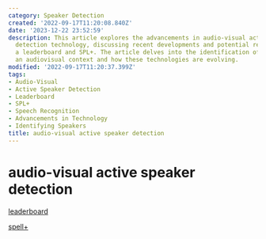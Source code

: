 ```yaml
---
category: Speaker Detection
created: '2022-09-17T11:20:08.840Z'
date: '2023-12-22 23:52:59'
description: This article explores the advancements in audio-visual active speaker
  detection technology, discussing recent developments and potential references to
  a leaderboard and SPL+. The article delves into the identification of speakers within
  an audiovisual context and how these technologies are evolving.
modified: '2022-09-17T11:20:37.399Z'
tags:
- Audio-Visual
- Active Speaker Detection
- Leaderboard
- SPL+
- Speech Recognition
- Advancements in Technology
- Identifying Speakers
title: audio-visual active speaker detection
---
```


# audio-visual active speaker detection

[leaderboard](https://paperswithcode.com/sota/audio-visual-active-speaker-detection-on-ava)

[spell+](https://paperswithcode.com/sota/audio-visual-active-speaker-detection-on-ava)
